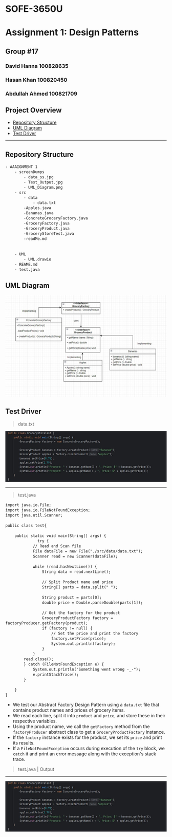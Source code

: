 # SOFE-3650U

# Assignment 1: Design Patterns

## Group #17

### David Hanna 100828635
### Hasan Khan 100820450
### Abdullah Ahmed 100821709


## Project Overview

- [Repository Structure](#repository-structure)
- [UML Diagram](#uml-diagram)
- [Test Driver](#test-driver)

---

## Repository Structure

```
- AAAIGNMENT 1
	- screenDumps
		- data_ss.jpg
		- Test_Output.jpg
		- UML_Diagram.png
	- src
		- data
			- data.txt
		-Apples.java
        -Bananas.java
        -ConcreteGroceryFactory.java
        -GroceryFactory.java
        -GroceryProduct.java
        -GroceryStoreTest.java
        -readMe.md


	- UML
		- UML.drawio
	- REAME.md
	- test.java
```

## UML Diagram

![](./Assignment_GRP_17/image/uml.jpg)

## Test Driver

> data.txt

![](./Assignment_GRP_17/image/test.jpg)

---

> test.java

```
import java.io.File;
import java.io.FileNotFoundException;
import java.util.Scanner;

public class test{

    public static void main(String[] args) {
              try {
            // Read and Scan file
            File dataFile = new File("./src/data/data.txt");
            Scanner read = new Scanner(dataFile);

            while (read.hasNextLine()) {
                String data = read.nextLine();

                // Split Product name and price
                String[] parts = data.split(" ");

                String product = parts[0];
                double price = Double.parseDouble(parts[1]);

                // Get the factory for the product
                GroceryProductFactory factory = factoryProducer.getFactory(product);
                if (factory != null) {
                    // Set the price and print the factory
                    factory.setPrice(price);
                    System.out.println(factory);
                }
            }
        read.close();
        } catch (FileNotFoundException e) {
            System.out.println("Something went wrong -_-");
            e.printStackTrace();
        }

    }
}
```

- We test our Abstract Factory Design Pattern using a `data.txt` file that contains product names and prices of grocery items.
- We read each line, split it into `product` and `price`, and store these in their respective variables.
- Using the product name, we call the `getFactory` method from the `factoryProducer` abstract class to get a `GroceryProductFactory` instance.
- If the `factory` instance exists for the product, we set its `price` and print its results.
- If a `FileNotFoundException` occurs during execution of the `try` block, we `catch` it and print an error message along with the exception's stack trace.

> test.java | Output
---
![](./Assignment_GRP_17/image/test.jpg)
